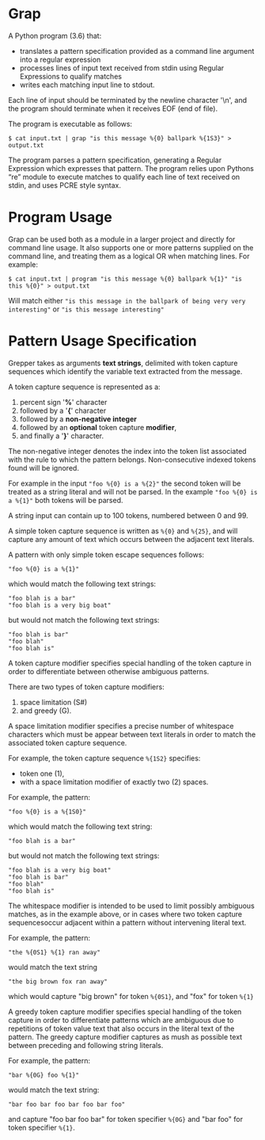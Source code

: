 # Grap

A Python program (3.6) that: 
- translates a pattern specification provided as a
command line argument into a regular expression 
- processes lines of input text received from stdin using Regular Expressions to qualify matches 
- writes each matching input line to
stdout. 

Each line of input should be terminated by the newline character '\n', and the program should terminate when it receives EOF (end of file).

The program is executable as follows:

```$ cat input.txt | grap "is this message %{0} ballpark %{1S3}" > output.txt```

The program parses a pattern specification, generating a Regular Expression which expresses that pattern. The program relies upon Pythons “re” module to execute matches to qualify each line of text received on stdin, and uses PCRE style syntax.

# Program Usage

Grap can be used both as a module in a larger project and directly for command line usage. It also supports one or more patterns supplied on the command line, and treating them as a logical OR when matching lines. For example:

```$ cat input.txt | program "is this message %{0} ballpark %{1}" "is this %{0}" > output.txt```

Will match either 
```"is this message in the ballpark of being very very interesting"``` 
or 
```"is this message interesting"```

# Pattern Usage Specification

Grepper takes as arguments **text strings**, delimited with token capture sequences which identify the variable text
extracted from the message.

A token capture sequence is represented as a:

1. percent sign '**%**' character 
2. followed by a '**{**' character
3. followed by a **non-negative integer**
4. followed by an **optional** token capture **modifier**, 
5. and finally a '**}**' character. 

The non-negative integer denotes the index into the token list associated with the rule to which the pattern belongs. Non-consecutive indexed tokens found will be ignored. 

For example in the input ```"foo %{0} is a %{2}"``` the second token will be treated as a string literal and will not be parsed. In the example ```"foo %{0} is a %{1}"``` both tokens will be parsed.

A string input can contain up to 100 tokens, numbered between 0 and 99.

A simple token capture sequence is written as ```%{0}``` and ```%{25}```, and will capture any amount of text which occurs between the adjacent text literals. 

A pattern with only simple token escape sequences follows:

```"foo %{0} is a %{1}"```

which would match the following text strings:

```
"foo blah is a bar"
"foo blah is a very big boat"
```

but would not match the following text strings:

```
"foo blah is bar"
"foo blah"
"foo blah is"
```

A token capture modifier specifies special handling of the token capture in order to differentiate between otherwise ambiguous patterns. 

There are two types of token capture modifiers: 

1. space limitation (S#)
2. and greedy (G). 

A space limitation modifier specifies a precise number of whitespace characters
which must be appear between text literals in order to match the associated token capture
sequence. 

For example, the token capture sequence ```%{1S2}``` specifies:
- token one (1), 
- with a space limitation modifier of exactly two (2) spaces. 

For example, the pattern:

```"foo %{0} is a %{1S0}"```

which would match the following text string:

```"foo blah is a bar"```

but would not match the following text strings:

```
"foo blah is a very big boat"
"foo blah is bar"
"foo blah"
"foo blah is"
```

The whitespace modifier is intended to be used to limit possibly ambiguous matches, as in the example above, or in cases where two token capture sequencesoccur adjacent within a pattern without intervening literal text. 

For example, the pattern:

```"the %{0S1} %{1} ran away"```

would match the text string

```"the big brown fox ran away"```

which would capture "big brown" for token ```%{0S1}```, and "fox" for token ```%{1}```

A greedy token capture modifier specifies special handling of the token capture in order to differentiate patterns which are ambiguous due to repetitions of token value text that also occurs in the literal text of the pattern. The greedy capture modifier captures as mush as possible text between preceding and following string literals. 

For example, the pattern:

```"bar %{0G} foo %{1}"```

would match the text string:

```"bar foo bar foo bar foo bar foo"```

and capture "foo bar foo bar" for token specifier ```%{0G}``` and "bar foo" for token specifier ```%{1}```.